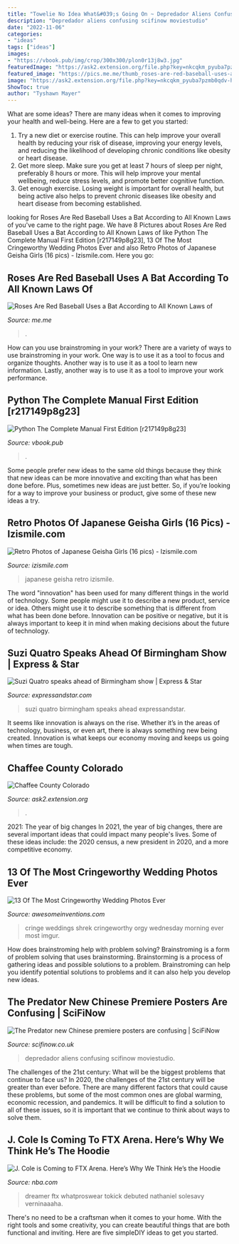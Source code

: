 ```yaml
---
title: "Towelie No Idea What&#039;s Going On ~ Depredador Aliens Confusing Scifinow Moviestudio"
description: "Depredador aliens confusing scifinow moviestudio"
date: "2022-11-06"
categories:
- "ideas"
tags: ["ideas"]
images:
- "https://vbook.pub/img/crop/300x300/plon0r13j8w3.jpg"
featuredImage: "https://ask2.extension.org/file.php?key=nkcqkm_pyuba7pzmb0qdv-hport11asa&amp;expires=1611100800&amp;signature=81d8d927737761e9586fd829598784bd0e75edf7"
featured_image: "https://pics.me.me/thumb_roses-are-red-baseball-uses-a-bat-according-to-all-63456518.png"
image: "https://ask2.extension.org/file.php?key=nkcqkm_pyuba7pzmb0qdv-hport11asa&amp;expires=1611100800&amp;signature=81d8d927737761e9586fd829598784bd0e75edf7"
ShowToc: true
author: "Tyshawn Mayer"
---
```



What are some ideas?
There are many ideas when it comes to improving your health and well-being. Here are a few to get you started: 
1. Try a new diet or exercise routine. This can help improve your overall health by reducing your risk of disease, improving your energy levels, and reducing the likelihood of developing chronic conditions like obesity or heart disease. 
2. Get more sleep. Make sure you get at least 7 hours of sleep per night, preferably 8 hours or more. This will help improve your mental wellbeing, reduce stress levels, and promote better cognitive function. 
3. Get enough exercise. Losing weight is important for overall health, but being active also helps to prevent chronic diseases like obesity and heart disease from becoming established.

	

		
looking for Roses Are Red Baseball Uses a Bat According to All Known Laws of you've came to the right page. We have 8 Pictures about Roses Are Red Baseball Uses a Bat According to All Known Laws of like Python The Complete Manual First Edition [r217149p8g23], 13 Of The Most Cringeworthy Wedding Photos Ever and also Retro Photos of Japanese Geisha Girls (16 pics) - Izismile.com. Here you go:
		
    
## Roses Are Red Baseball Uses A Bat According To All Known Laws Of

<img loading=lazy src="https://pics.me.me/thumb_roses-are-red-baseball-uses-a-bat-according-to-all-63456518.png" onerror="this.onerror=null;this.src='https://tse2.mm.bing.net/th?id=OIP.LvokjBqbfCYlerI-d8xtbwAAAA&amp;pid=15.1';" alt="Roses Are Red Baseball Uses a Bat According to All Known Laws of">

_Source: me.me_

>. 

	

How can you use brainstroming in your work?
There are a variety of ways to use brainstroming in your work. One way is to use it as a tool to focus and organize thoughts. Another way is to use it as a tool to learn new information. Lastly, another way is to use it as a tool to improve your work performance.

    
## Python The Complete Manual First Edition [r217149p8g23]

<img loading=lazy src="https://vbook.pub/img/crop/300x300/plon0r13j8w3.jpg" onerror="this.onerror=null;this.src='https://tse1.mm.bing.net/th?id=OIP.wHKf-xCmjVwRJPe__wxhJgAAAA&amp;pid=15.1';" alt="Python The Complete Manual First Edition [r217149p8g23]">

_Source: vbook.pub_

>. 

	

Some people prefer new ideas to the same old things because they think that new ideas can be more innovative and exciting than what has been done before. Plus, sometimes new ideas are just better. So, if you’re looking for a way to improve your business or product, give some of these new ideas a try.

    
## Retro Photos Of Japanese Geisha Girls (16 Pics) - Izismile.com

<img loading=lazy src="https://img.izismile.com/img/img4/20110928/640/retro_photos_of_japanese_geisha_girls_640_14.jpg" onerror="this.onerror=null;this.src='https://tse4.mm.bing.net/th?id=OIP.91TgrG_rODCJ5TF7SQNpAwAAAA&amp;pid=15.1';" alt="Retro Photos of Japanese Geisha Girls (16 pics) - Izismile.com">

_Source: izismile.com_

>japanese geisha retro izismile. 

	

The word "innovation" has been used for many different things in the world of technology. Some people might use it to describe a new product, service or idea. Others might use it to describe something that is different from what has been done before. Innovation can be positive or negative, but it is always important to keep it in mind when making decisions about the future of technology.

    
## Suzi Quatro Speaks Ahead Of Birmingham Show | Express &amp; Star

<img loading=lazy src="https://www.expressandstar.com/resizer/bz7xvZbf9GHVJ4JOp5e388CMhNY=/1200x0/filters:quality(100)/arc-anglerfish-arc2-prod-expressandstar-mna.s3.amazonaws.com/public/GDVEBGD5EZACHEANQ3EBJ76GTY" onerror="this.onerror=null;this.src='https://tse3.mm.bing.net/th?id=OIP.IZPZM1c6GWlEikkLiBCrigHaE8&amp;pid=15.1';" alt="Suzi Quatro speaks ahead of Birmingham show | Express &amp; Star">

_Source: expressandstar.com_

>suzi quatro birmingham speaks ahead expressandstar. 

	

It seems like innovation is always on the rise. Whether it’s in the areas of technology, business, or even art, there is always something new being created. Innovation is what keeps our economy moving and keeps us going when times are tough.

    
## Chaffee County Colorado

<img loading=lazy src="https://ask2.extension.org/file.php?key=nkcqkm_pyuba7pzmb0qdv-hport11asa&amp;expires=1611100800&amp;signature=81d8d927737761e9586fd829598784bd0e75edf7" onerror="this.onerror=null;this.src='https://tse3.mm.bing.net/th?id=OIP.k2pf2Qk_eb8SJOqSM-t5TgHaFj&amp;pid=15.1';" alt="Chaffee County Colorado">

_Source: ask2.extension.org_

>. 

	

2021: The year of big changes
In 2021, the year of big changes, there are several important ideas that could impact many people's lives. Some of these ideas include: the 2020 census, a new president in 2020, and a more competitive economy.

    
## 13 Of The Most Cringeworthy Wedding Photos Ever

<img loading=lazy src="http://www.awesomeinventions.com/wp-content/uploads/2016/09/wedding-cringe-shrek-wedding.jpg" onerror="this.onerror=null;this.src='https://tse4.mm.bing.net/th?id=OIP.dp4qK6qnYfQhw2TQ4lGoUgHaFP&amp;pid=15.1';" alt="13 Of The Most Cringeworthy Wedding Photos Ever">

_Source: awesomeinventions.com_

>cringe weddings shrek cringeworthy orgy wednesday morning ever most imgur. 

	

How does brainstroming help with problem solving?
Brainstroming is a form of problem solving that uses brainstorming. Brainstorming is a process of gathering ideas and possible solutions to a problem. Brainstroming can help you identify potential solutions to problems and it can also help you develop new ideas.

    
## The Predator New Chinese Premiere Posters Are Confusing | SciFiNow

<img loading=lazy src="https://www.scifinow.co.uk/wp-content/uploads/2018/10/predator_ver7_xlg-616x863.jpg" onerror="this.onerror=null;this.src='https://tse2.mm.bing.net/th?id=OIP.Mks9LWp8woJWEqXhaD7oLgHaKY&amp;pid=15.1';" alt="The Predator new Chinese premiere posters are confusing | SciFiNow">

_Source: scifinow.co.uk_

>depredador aliens confusing scifinow moviestudio. 

	

The challenges of the 21st century: What will be the biggest problems that continue to face us?
In 2020, the challenges of the 21st century will be greater than ever before. There are many different factors that could cause these problems, but some of the most common ones are global warming, economic recession, and pandemics. It will be difficult to find a solution to all of these issues, so it is important that we continue to think about ways to solve them.

    
## J. Cole Is Coming To FTX Arena. Here’s Why We Think He’s The Hoodie

<img loading=lazy src="https://www.nba.com/heat/sites/heat/files/denim-cole-2.jpg" onerror="this.onerror=null;this.src='https://tse3.mm.bing.net/th?id=OIP.mi1JOt39mk8QEl3grC2ioQHaLH&amp;pid=15.1';" alt="J. Cole is Coming to FTX Arena. Here’s Why We Think He’s the Hoodie">

_Source: nba.com_

>dreamer ftx whatproswear tokick debuted nathaniel solesavy verninaaaha. 

	

There's no need to be a craftsman when it comes to your home. With the right tools and some creativity, you can create beautiful things that are both functional and inviting. Here are five simpleDIY ideas to get you started.

